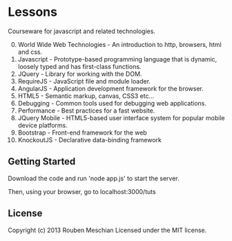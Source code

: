 # Lessons

Courseware for javascript and related technologies.

0. World Wide Web Technologies - An introduction to http, browsers, html and css.
1. Javascript - Prototype-based programming language that is dynamic, loosely typed and has first-class functions.
2. JQuery - Library for working with the DOM.
3. RequireJS - JavaScript file and module loader.
4. AngularJS - Application development framework for the browser.
5. HTML5 - Semantic markup, canvas, CSS3 etc...
6. Debugging - Common tools used for debugging web applications.
7. Performance - Best practices for a fast website.
8. JQuery Mobile - HTML5-based user interface system for popular mobile device platforms.
9. Bootstrap - Front-end framework for the web
10. KnockoutJS - Declarative data-binding framework

## Getting Started
Download the code and run 'node app.js' to start the server.

Then, using your browser, go to localhost:3000/tuts

## License
Copyright (c) 2013 Rouben Meschian
Licensed under the MIT license.
